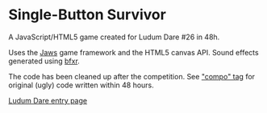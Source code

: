 Single-Button Survivor
======================

A JavaScript/HTML5 game created for Ludum Dare #26 in 48h.

Uses the [Jaws](https://github.com/ippa/jaws) game framework and the HTML5 canvas API.
Sound effects generated using [bfxr](http://www.bfxr.net/).

The code has been cleaned up after the competition.
See ["compo" tag](https://github.com/meszka/ld26/tree/compo)
for original (ugly) code written within 48 hours.

[Ludum Dare entry page](http://www.ludumdare.com/compo/ludum-dare-26/?action=preview&uid=21212)
